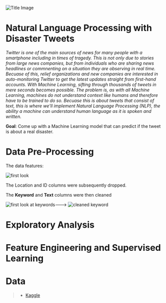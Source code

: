 ![Title Image](https://github.com/trentenAB/SpringBoard/blob/main/DisasterTweets/images/Disaster%20Tweets%20pic.png)
# Natural Language Processing with Disaster Tweets
*Twitter is one of the main sources of news for many people with a smartphone including in times of tragedy. This is not only due to stories from large news companies, but from individuals who are sharing news headlines or commnenting on a situation they are observing in real time. Becuase of this, relief organizations and new companies are interested in auto-monitoring Twitter to get the latest updates straight from first-hand accounts. With Machine Learning, sifting through thousands of tweets in mere seconds becomes possible. The problem is, as with all Machine Learning, machines do not understand context like humans and therefore have to be trained to do so. Becuase this is about tweets that consist of text, this is where we'll implement Natural Language Processing (NLP), the ability a machine can understand human language as it is spoken and written.*     

**Goal**: Come up with a Machine Learning model that can predict if the tweet is about a real disaster. 

# Data Pre-Processing
The data features:

![first look](https://github.com/trentenAB/SpringBoard/blob/main/DisasterTweets/images/FirstHead.png)

The Location and ID columns were subsequently dropped. 

The **Keyword** and **Text** columns were  then cleaned 

![first look at keywords](https://github.com/trentenAB/SpringBoard/blob/main/DisasterTweets/images/keyword%20non-word%20ch..png)---> ![cleaned keyword](https://github.com/trentenAB/SpringBoard/blob/main/DisasterTweets/images/text%20prep.png)

# Exploratory Analysis

# Feature Engineering and Supervised Learning

# Data
> * [Kaggle](https://www.kaggle.com/c/nlp-getting-started/data)
